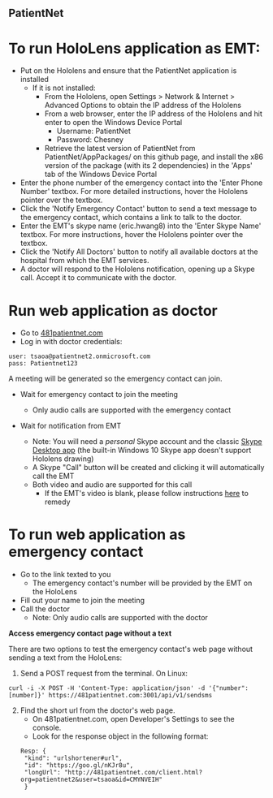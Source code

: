 ## PatientNet

# To run HoloLens application as EMT:

* Put on the Hololens and ensure that the PatientNet application is installed
  * If it is not installed:
    * From the Hololens, open Settings > Network & Internet > Advanced Options to obtain the IP address of the Hololens
    * From a web browser, enter the IP address of the Hololens and hit enter to open the Windows Device Portal
      * Username: PatientNet
      * Password: Chesney
    * Retrieve the latest version of PatientNet from PatientNet/AppPackages/ on this github page, and install the x86 version of the package (with its 2 dependencies) in the 'Apps' tab of the Windows Device Portal
* Enter the phone number of the emergency contact into the 'Enter Phone Number' textbox. For more detailed instructions, hover the Hololens pointer over the textbox.
* Click the 'Notify Emergency Contact' button to send a text message to the emergency contact, which contains a link to talk to the doctor.
* Enter the EMT's skype name (eric.hwang8) into the 'Enter Skype Name' textbox. For more instructions, hover the Hololens pointer over the textbox.
* Click the 'Notify All Doctors' button to notify all available doctors at the hospital from which the EMT services.
* A doctor will respond to the Hololens notification, opening up a Skype call. Accept it to communicate with the doctor.

# Run web application as doctor

* Go to [481patientnet.com](https://481patientnet.com)
* Log in with doctor credentials:

```
user: tsaoa@patientnet2.onmicrosoft.com
pass: Patientnet123
```
A meeting will be generated so the emergency contact can join.
* Wait for emergency contact to join the meeting 
  * Only audio calls are supported with the emergency contact

* Wait for notification from EMT
  * Note: You will need a <i>personal</i> Skype account and the classic [Skype Desktop app](https://www.skype.com/en/download-skype/skype-for-computer/) (the built-in Windows 10 Skype app doesn't support Hololens drawing)
  * A Skype "Call" button will be created and clicking it will automatically call the EMT
  * Both video and audio are supported for this call
    * If the EMT's video is blank, please follow instructions [here](https://forums.hololens.com/discussion/2343/hololens-add-in-is-causing-black-screen) to remedy

# To run web application as emergency contact
* Go to the link texted to you
  * The emergency contact's number will be provided by the EMT on the HoloLens
* Fill out your name to join the meeting
* Call the doctor
  * Note: Only audio calls are supported with the doctor

<b> Access emergency contact page without a text</b>

There are two options to test the emergency contact's web page without sending a text from the HoloLens:
1. Send a POST request from the terminal. On Linux:
```
curl -i -X POST -H 'Content-Type: application/json' -d '{"number":[number]}' https://481patientnet.com:3001/api/v1/sendsms
```
2. Find the short url from the doctor's web page.
   * On 481patientnet.com, open Developer's Settings to see the console.
   * Look for the response object in the following format:
   ```
   Resp: {
   	"kind": "urlshortener#url",
 	"id": "https://goo.gl/nKJr8u",
 	"longUrl": "http://481patientnet.com/client.html?org=patientnet2&user=tsaoa&id=CMYNVEIH"
	}
   ```
